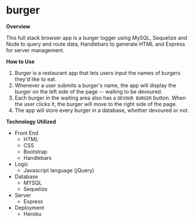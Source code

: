 # burger

**Overview**

This full stack browser app is a burger logger using MySQL, Sequelize and Node to query and route data, Handlebars to generate HTML and Express for server management.

**How to Use**
1. Burger is a restaurant app that lets users input the names of burgers they'd like to eat.
2. Whenever a user submits a burger's name, the app will display the burger on the left side of the page -- waiting to be devoured.
3. Each burger in the waiting area also has a `DEVOUR BURGER` button. When the user clicks it, the burger will move to the right side of the page.
4. The app will store every burger in a database, whether devoured or not.


**Technology Utilized**
* Front End
    * HTML
    * CSS
    * Bootstrap
    * Handlebars
* Logic
    * Javascript language (jQuery)
* Database
    * MYSQL
    * Sequelize
* Server
    * Express
* Deployment
    * Heroku
